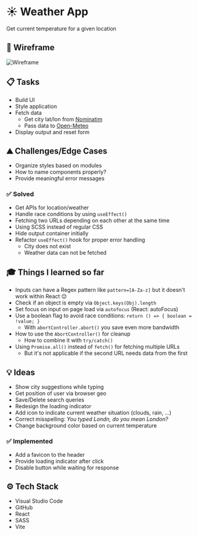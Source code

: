 # ☀️ Weather App

Get current temperature for a given location

## 👀 Wireframe

![Wireframe](https://github.com/user-attachments/assets/f4dfa280-edff-4ac0-b60c-263e3a4c6b3d)

## 📋 Tasks

-   Build UI
-   Style application
-   Fetch data
    -   Get city lat/lon from [Nominatim](https://nominatim.org/release-docs/develop/)
    -   Pass data to [Open-Meteo](https://open-meteo.com/)
-   Display output and reset form

## ⛰️ Challenges/Edge Cases

-   Organize styles based on modules
-   How to name components properly?
-   Provide meaningful error messages

### ✅ Solved

-   Get APIs for location/weather
-   Handle race conditions by using `useEffect()`
-   Fetching two URLs depending on each other at the same time
-   Using SCSS instead of regular CSS
-   Hide output container initially
-   Refactor `useEffect()` hook for proper error handling
    -   City does not exist
    -   Weather data can not be fetched

## 🎓 Things I learned so far

-   Inputs can have a Regex pattern like `pattern=[A-Za-z]` but it doesn't work within React 😔
-   Check if an object is empty via `Object.keys(Obj).length`
-   Set focus on input on page load via `autofocus` (React: autoFocus)
-   Use a boolean flag to avoid race conditions: `return () => { boolean = !value; }`
    -   With `abortController.abort()` you save even more bandwidth
-   How to use the `AbortController()` for cleanup
    -   How to combine it with `try/catch()`
-   Using `Promise.all()` instead of `fetch()` for fetching multiple URLs
    -   But it's not applicable if the second URL needs data from the first

## 💡 Ideas

-   Show city suggestions while typing
-   Get position of user via browser geo
-   Save/Delete search queries
-   Redesign the loading indicator
-   Add icon to indicate current weather situation (clouds, rain, ...)
-   Correct misspelling: _You typed Londn, do you mean London?_
-   Change background color based on current temperature

### ✅ Implemented

-   Add a favicon to the header
-   Provide loading indicator after click
-   Disable button while waiting for response

## ⚙️ Tech Stack

-   Visual Studio Code
-   GitHub
-   React
-   SASS
-   Vite
